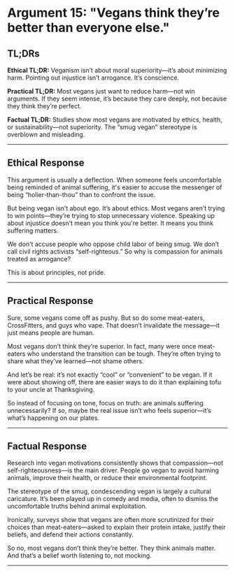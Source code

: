 # Argument 15: "Vegans think they’re better than everyone else."

## TL;DRs

**Ethical TL;DR:**
Veganism isn’t about moral superiority—it’s about minimizing harm. Pointing out injustice isn’t arrogance. It’s conscience.

**Practical TL;DR:**
Most vegans just want to reduce harm—not win arguments. If they seem intense, it’s because they care deeply, not because they think they’re perfect.

**Factual TL;DR:**
Studies show most vegans are motivated by ethics, health, or sustainability—not superiority. The “smug vegan” stereotype is overblown and misleading.

---

## Ethical Response

This argument is usually a deflection. When someone feels uncomfortable being reminded of animal suffering, it's easier to accuse the messenger of being “holier-than-thou” than to confront the issue.

But being vegan isn’t about ego. It’s about ethics. Most vegans aren’t trying to win points—they’re trying to stop unnecessary violence. Speaking up about injustice doesn’t mean you think you're better. It means you think suffering matters.

We don't accuse people who oppose child labor of being smug. We don’t call civil rights activists “self-righteous.” So why is compassion for animals treated as arrogance?

This is about principles, not pride.

---

## Practical Response

Sure, some vegans come off as pushy. But so do some meat-eaters, CrossFitters, and guys who vape. That doesn’t invalidate the message—it just means people are human.

Most vegans don’t think they’re superior. In fact, many were once meat-eaters who understand the transition can be tough. They’re often trying to share what they’ve learned—not shame others.

And let’s be real: it’s not exactly “cool” or “convenient” to be vegan. If it were about showing off, there are easier ways to do it than explaining tofu to your uncle at Thanksgiving.

So instead of focusing on tone, focus on truth: are animals suffering unnecessarily? If so, maybe the real issue isn’t who feels superior—it’s what’s happening on our plates.

---

## Factual Response

Research into vegan motivations consistently shows that compassion—not self-righteousness—is the main driver. People go vegan to avoid harming animals, improve their health, or reduce their environmental footprint.

The stereotype of the smug, condescending vegan is largely a cultural caricature. It’s been played up in comedy and media, often to dismiss the uncomfortable truths behind animal exploitation.

Ironically, surveys show that vegans are often more scrutinized for their choices than meat-eaters—asked to explain their protein intake, justify their beliefs, and defend their actions constantly.

So no, most vegans don’t think they’re better. They think animals matter. And that’s a belief worth listening to, not mocking.

---